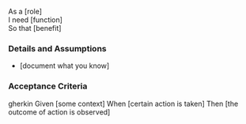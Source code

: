 As a [role]  
I need [function]  
So that [benefit]  

### Details and Assumptions
* [document what you know]  

### Acceptance Criteria
gherkin
Given [some context]
When [certain action is taken]
Then [the outcome of action is observed]
